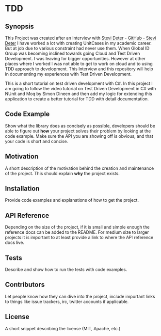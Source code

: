 # TDD
## Synopsis

This Project was created after an Interview with  [Stevi Deter](http://www.stevideter.com/ "Stevi Deter") - [GitHub - Stevi Deter](https://github.com/stevideter "GitHub - Stevi Deter")
I have worked a lot with creating UnitCases in my academic career. But at job due to various constraint had never use them. When Global ID Group was becoming inclined towards going Cloud and Test Driven Development. I was leaving for bigger opportunities. However at other places where I worked I was not able to get to work on cloud and to using TDD approach to development. This Interview and this repository will help in documenting my experiences with Test Driven Development.

This is a short tutorial on test driven development with C#. In this project I am going to follow the video tutorial on Test Driven Development in C# with NUnit and Moq by Simon Dineen and then add my logic for extending this application to create a better tutorial for TDD with detail documentation.

## Code Example

Show what the library does as concisely as possible, developers should be able to figure out **how** your project solves their problem by looking at the code example. Make sure the API you are showing off is obvious, and that your code is short and concise.

## Motivation

A short description of the motivation behind the creation and maintenance of the project. This should explain **why** the project exists.

## Installation

Provide code examples and explanations of how to get the project.

## API Reference

Depending on the size of the project, if it is small and simple enough the reference docs can be added to the README. For medium size to larger projects it is important to at least provide a link to where the API reference docs live.

## Tests

Describe and show how to run the tests with code examples.

## Contributors

Let people know how they can dive into the project, include important links to things like issue trackers, irc, twitter accounts if applicable.

## License

A short snippet describing the license (MIT, Apache, etc.)
